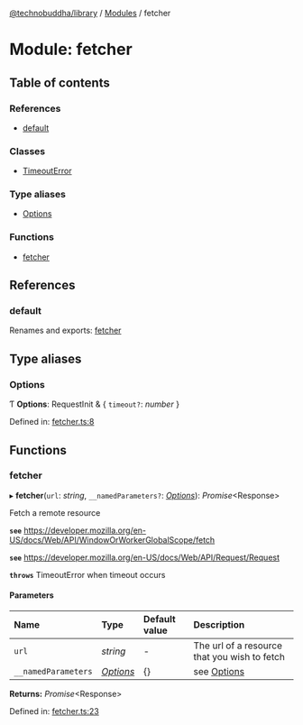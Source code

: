 [@technobuddha/library](../../README.md) / [Modules](../Modules.md) / fetcher

# Module: fetcher

## Table of contents

### References

- [default](fetcher.md#default)

### Classes

- [TimeoutError](../classes/fetcher.timeouterror.md)

### Type aliases

- [Options](fetcher.md#options)

### Functions

- [fetcher](fetcher.md#fetcher)

## References

### default

Renames and exports: [fetcher](fetcher.md#fetcher)

## Type aliases

### Options

Ƭ **Options**: RequestInit & { `timeout?`: *number*  }

Defined in: [fetcher.ts:8](../../src/fetcher.ts#L8)

## Functions

### fetcher

▸ **fetcher**(`url`: *string*, `__namedParameters?`: [*Options*](fetcher.md#options)): *Promise*<Response\>

Fetch a remote resource

**`see`** https://developer.mozilla.org/en-US/docs/Web/API/WindowOrWorkerGlobalScope/fetch

**`see`** https://developer.mozilla.org/en-US/docs/Web/API/Request/Request

**`throws`** TimeoutError when timeout occurs

#### Parameters

| Name | Type | Default value | Description |
| :------ | :------ | :------ | :------ |
| `url` | *string* | - | The url of a resource that you wish to fetch |
| `__namedParameters` | [*Options*](fetcher.md#options) | {} | see [Options](fetcher.md#options) |

**Returns:** *Promise*<Response\>

Defined in: [fetcher.ts:23](../../src/fetcher.ts#L23)
